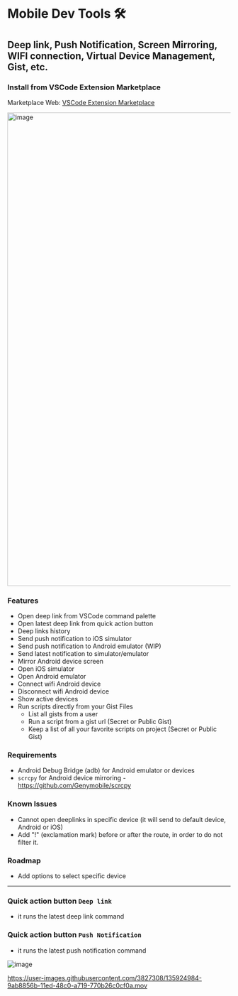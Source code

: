 
# Mobile Dev Tools 🛠️

## Deep link, Push Notification, Screen Mirroring, WIFI connection, Virtual Device Management, Gist, etc.

### Install from VSCode Extension Marketplace
Marketplace Web: [VSCode Extension Marketplace](https://marketplace.visualstudio.com/items?itemName=emanuel-braz.deeplink)  

<img width="1067" alt="image" src="https://github.com/emanuel-braz/deeplink/assets/3827308/fda3fa9e-f4a7-4cef-99dd-0af37ab47643">
  
### Features
- Open deep link from VSCode command palette  
- Open latest deep link from quick action button  
- Deep links history  
- Send push notification to iOS simulator  
- Send push notification to Android emulator (WIP)  
- Send latest notification to simulator/emulator  
- Mirror Android device screen  
- Open iOS simulator  
- Open Android emulator  
- Connect wifi Android device  
- Disconnect wifi Android device  
- Show active devices  
- Run scripts directly from your Gist Files  
  - List all gists from a user  
  - Run a script from a gist url (Secret or Public Gist)  
  - Keep a list of all your favorite scripts on project (Secret or Public Gist)  
  

### Requirements
- Android Debug Bridge (adb) for Android emulator or devices
- `scrcpy` for Android device mirroring - https://github.com/Genymobile/scrcpy

### Known Issues
- Cannot open deeplinks in specific device (it will send to default device, Android or iOS)
- Add "!" (exclamation mark) before or after the route, in order to do not filter it.

### Roadmap
- Add options to select specific device
---

### Quick action button `Deep link`
- it runs the latest deep link command  
### Quick action button `Push Notification`
- it runs the latest push notification command

![image](https://github.com/emanuel-braz/deeplink/assets/3827308/4ba5979f-f164-428f-9ac1-5a2fa7b92f2f)


https://user-images.githubusercontent.com/3827308/135924984-9ab8856b-11ed-48c0-a719-770b26c0cf0a.mov
